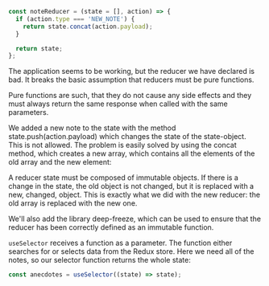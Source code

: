 ```jsx
const noteReducer = (state = [], action) => {
  if (action.type === 'NEW_NOTE') {
    return state.concat(action.payload);
  }

  return state;
};
```

The application seems to be working, but the reducer we have declared is bad. It breaks the basic assumption that reducers must be pure functions.

Pure functions are such, that they do not cause any side effects and they must always return the same response when called with the same parameters.

We added a new note to the state with the method state.push(action.payload) which changes the state of the state-object. This is not allowed. The problem is easily solved by using the concat method, which creates a new array, which contains all the elements of the old array and the new element:

A reducer state must be composed of immutable objects. If there is a change in the state, the old object is not changed, but it is replaced with a new, changed, object. This is exactly what we did with the new reducer: the old array is replaced with the new one.

We'll also add the library deep-freeze, which can be used to ensure that the reducer has been correctly defined as an immutable function.

`useSelector` receives a function as a parameter. The function either searches for or selects data from the Redux store. Here we need all of the notes, so our selector function returns the whole state:

```js
const anecdotes = useSelector((state) => state);
```
